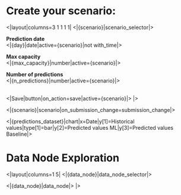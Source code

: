 # Create your scenario:

<|layout|columns=3 1 1 1 1|
<|{scenario}|scenario_selector|>

**Prediction date** <br/>
<|{day}|date|active={scenario}|not with_time|>

**Max capacity** <br/>
<|{max_capacity}|number|active={scenario}|>

**Number of predictions** <br/>
<|{n_predictions}|number|active={scenario}|>

<br/> <|Save|button|on_action=save|active={scenario}|>
|>
 
<|{scenario}|scenario|on_submission_change=submission_change|>

<|{predictions_dataset}|chart|x=Date|y[1]=Historical values|type[1]=bar|y[2]=Predicted values ML|y[3]=Predicted values Baseline|>

# Data Node Exploration

<|layout|columns=1 5|
<|{data_node}|data_node_selector|>

<|{data_node}|data_node|>
|>